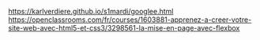 https://karlverdiere.github.io/s1mardi/googlee.html
https://openclassrooms.com/fr/courses/1603881-apprenez-a-creer-votre-site-web-avec-html5-et-css3/3298561-la-mise-en-page-avec-flexbox
